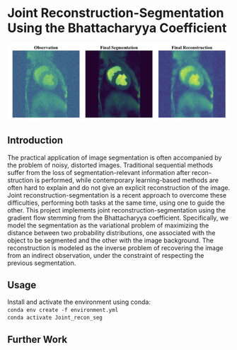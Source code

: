 # Joint Reconstruction-Segmentation Using the Bhattacharyya Coefficient
![test](/Results/github_image.png)
## Introduction
The practical application of image segmentation is often accompanied by the problem of noisy, distorted
images. Traditional sequential methods suffer from the loss of segmentation-relevant information after recon-
struction is performed, while contemporary learning-based methods are often hard to explain and do not give
an explicit reconstruction of the image. Joint reconstruction-segmentation is a recent approach to overcome these difficulties, performing both tasks at the same time, using one to guide the other. This project implements joint reconstruction-segmentation using the gradient flow stemming from the Bhattacharyya coefficient. Specifically, we model the segmentation as the variational problem of maximizing the distance between two probability distributions, one associated with the object to be segmented and the other with the image background. The reconstruction is modeled as the inverse problem of recovering the image from an indirect observation, under the constraint of respecting the previous segmentation.

## Usage

Install and activate the environment using conda: <br>
`conda env create -f environment.yml` <br>
`conda activate Joint_recon_seg`

## Further Work
